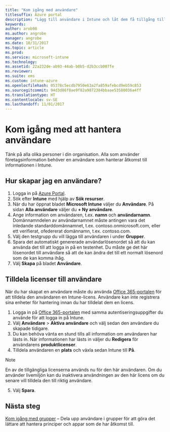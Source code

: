 ```yaml
---
title: "Kom igång med användare"
titlesuffix: Azure portal
description: "Lägg till användare i Intune och låt dem få tillgång till företagsresurser på mobila enheter."
keywords: 
author: arob98
ms.author: angrobe
manager: angrobe
ms.date: 10/31/2017
ms.topic: article
ms.prod: 
ms.service: microsoft-intune
ms.technology: 
ms.assetid: 22a232de-ab93-44ab-b0b5-d2b3ccb007fe
ms.reviewer: 
ms.suite: ems
ms.custom: intune-azure
ms.openlocfilehash: 05378c5ecdb7950e63a2fa859afebcd9eb59c853
ms.sourcegitcommit: 94d3d86f8ae9f82a9872384bbaae53580036a4ff
ms.translationtype: HT
ms.contentlocale: sv-SE
ms.lasthandoff: 11/01/2017
---
```

# <a name="get-started-with-managing-users"></a>Kom igång med att hantera användare

Tänk på alla olika personer i din organisation. Alla som använder företagsinformation behöver en användare som hanterar åtkomst till informationen i Intune.

## <a name="how-do-i-create-a-user"></a>Hur skapar jag en användare?

1. Logga in på [Azure Portal](https://portal.azure.com).
2. Sök efter **Intune** med hjälp av **Sök resurser**.
3. När du har öppnat bladet **Microsoft Intune** väljer du **Användare**. På sidan **Alla användare** väljer du **+ Ny användare**.
4. Ange information om användaren, t.ex. **namn** och **användarnamn**. Domännamndelen av användarnamnet måste antingen vara det inledande standarddomännamnet, t.ex. contoso.onmicrosoft.com, eller ett verifierat, ofedererat domännamn, t.ex. contoso.com.
5. Välj den testgrupp du vill lägga till användaren i under **Grupper**.
6. Spara det automatiskt genererade användarlösenordet så att du kan använda det till att logga in på en testenhet. Du måste ge det här lösenordet till användare så att de kan ändra det till ett normalt lösenord som de kan komma ihåg.
7. Välj **Skapa** på bladet **Användare**.

## <a name="assigning-licenses-to-users"></a>Tilldela licenser till användare

När du har skapat en användare måste du använda [Office 365-portalen](http://go.microsoft.com/fwlink/p/?LinkId=698854) för att tilldela den användaren en Intune-licens. Användare kan inte registrera sina enheter för hantering innan du har tilldelat dem en licens.

1. Logga in på [Office 365-portalen](http://go.microsoft.com/fwlink/p/?LinkId=698854) med samma autentiseringsuppgifter du använde för att logga in på Intune.
2. Välj **Användare** > **Aktiva användare** och välj sedan den användare du skapade tidigare.
3. Du kan behöva vänta en stund tills all information om användaren har lästs in. När informationen har lästs in väljer du **Redigera** för användarens **produktlicenser**.
4. Tilldela användaren en **plats** och växla sedan Intune till **På**.

 > [!NOTE]
 > En av de tillgängliga licenserna används nu för den här användaren. Om du använder livemiljön kan du inaktivera användningen av den här licens om du senare vill tilldela den till riktig användare.

5. Välj **Spara**.

## <a name="next-steps"></a>Nästa steg

[Kom igång med grupper](get-started-groups.md) – Dela upp användare i grupper för att göra det lättare att hantera principer och appar som de har åtkomst till.

